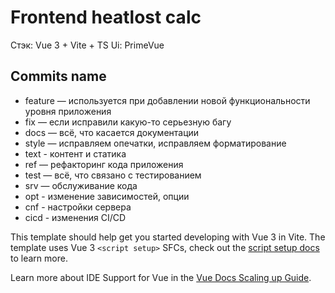 # Frontend heatlost calc
Стэк: Vue 3 + Vite + TS
Ui: PrimeVue 

## Commits name

* feature — используется при добавлении новой функциональности уровня приложения
* fix — если исправили какую-то серьезную багу
* docs — всё, что касается документации
* style — исправляем опечатки, исправляем форматирование
* text - контент и статика
* ref — рефакторинг кода приложения
* test — всё, что связано с тестированием
* srv — обслуживание кода
* opt - изменение зависимостей, опции
* cnf - настройки сервера
* cicd - изменения CI/CD

This template should help get you started developing with Vue 3 in Vite. The template uses Vue 3 `<script setup>` SFCs, check out the [script setup docs](https://v3.vuejs.org/api/sfc-script-setup.html#sfc-script-setup) to learn more.

Learn more about IDE Support for Vue in the [Vue Docs Scaling up Guide](https://vuejs.org/guide/scaling-up/tooling.html#ide-support).
